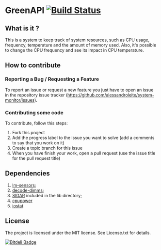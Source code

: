 GreenAPI [![Build Status](https://travis-ci.org/alessandroleite/greenapi.png)](https://travis-ci.org/alessandroleite/greenapi)	       
===================

What is it ?
------------

This is a system to keep track of system resources, such as CPU usage, frequency, temperature and the amount of memory used. Also, it's possible to change the CPU frequency and see its impact in CPU temperature.

How to contribute
--------------

### Reporting a Bug / Requesting a Feature

To report an issue or request a new feature you just have to open an issue in the repository issue tracker (<https://github.com/alessandroleite/system-monitor/issues>).

### Contributing some code

To contribute, follow this steps:

 1. Fork this project
 2. Add the progress label to the issue you want to solve (add a comments to say that you work on it)
 3. Create a topic branch for this issue
 4. When you have finish your work, open a pull request (use the issue title for the pull request title)

Dependencies
--------------

1. [lm-sensors](http://www.lm-sensors.org);
2. [decode-dimms]();
3. [SIGAR](http://support.hyperic.com/display/SIGAR/Home) included in the lib directory;
4. [cpupower](http://doc.opensuse.org/products/draft/SLES/SLES-tuning_sd_draft/cha.tuning.power.html)
5. [iostat](http://linuxcommand.org/man_pages/iostat1.html)

## License 

The project is licensed under the MIT license. 
See License.txt for details.

[![Bitdeli Badge](https://d2weczhvl823v0.cloudfront.net/alessandroleite/greenapi/trend.png)](https://bitdeli.com/free "Bitdeli Badge")
